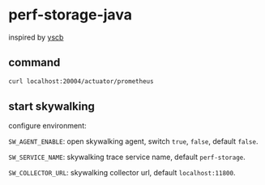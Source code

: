 # perf-storage-java
inspired by [yscb](https://github.com/brianfrankcooper/YCSB)
## command
```bash
curl localhost:20004/actuator/prometheus
```

## start skywalking

configure environment:

`SW_AGENT_ENABLE`: open skywalking agent, switch `true`, `false`, default `false`.

`SW_SERVICE_NAME`: skywalking trace service name, default `perf-storage`.

`SW_COLLECTOR_URL`: skywalking collector url, default `localhost:11800`.

